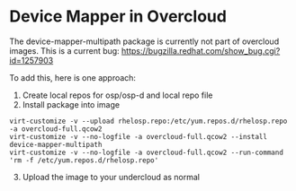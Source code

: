 # Device Mapper in Overcloud

The device-mapper-multipath package is currently not part of overcloud images.  This is a current bug: https://bugzilla.redhat.com/show_bug.cgi?id=1257903

To add this, here is one approach: 

1. Create local repos for osp/osp-d and local repo file
2. Install package into image
```
virt-customize -v --upload rhelosp.repo:/etc/yum.repos.d/rhelosp.repo -a overcloud-full.qcow2
virt-customize -v --no-logfile -a overcloud-full.qcow2 --install device-mapper-multipath
virt-customize -v --no-logfile -a overcloud-full.qcow2 --run-command 'rm -f /etc/yum.repos.d/rhelosp.repo'
```
3. Upload the image to your undercloud as normal

